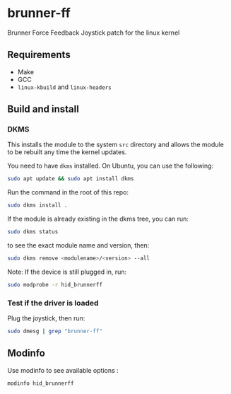 # brunner-ff

Brunner Force Feedback Joystick patch for the linux kernel

## Requirements

- Make
- GCC
- `linux-kbuild` and `linux-headers`

## Build and install

### DKMS

This installs the module to the system `src` directory and allows the module to
be rebuilt any time the kernel updates.

You need to have `dkms` installed.
On Ubuntu, you can use the following:

```bash
sudo apt update && sudo apt install dkms
```

Run the command in the root of this repo:

```bash
sudo dkms install .
```

If the module is already existing in the dkms tree, you can run:

```bash
sudo dkms status
```

to see the exact module name and version, then:

```bash
sudo dkms remove <modulename>/<version> --all
```

Note:
If the device is still plugged in, run:

```bash
sudo modprobe -r hid_brunnerff
```

### Test if the driver is loaded

Plug the joystick, then run:

```bash
sudo dmesg | grep "brunner-ff"
```

## Modinfo

Use modinfo to see available options :

```bash
modinfo hid_brunnerff
```
